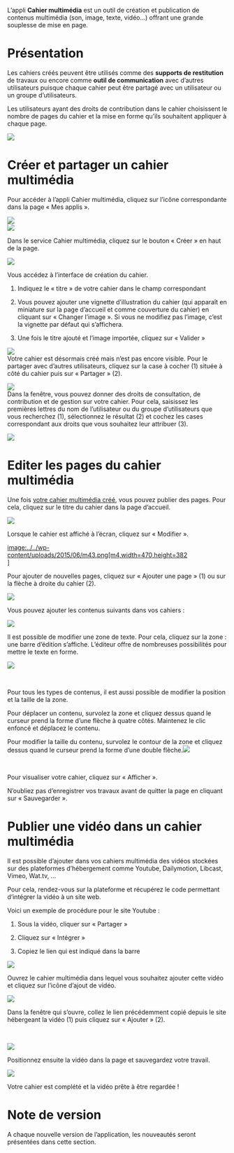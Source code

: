 L’appli **Cahier multimédia** est un outil de création et publication de contenus multimédia (son, image, texte, vidéo…) offrant une grande souplesse de mise en page.  

Présentation
============

Les cahiers créés peuvent être utilisés comme des **supports de restitution** de travaux ou encore comme **outil de communication** avec d’autres utilisateurs puisque chaque cahier peut être partagé avec un utilisateur ou un groupe d’utilisateurs.

Les utilisateurs ayant des droits de contribution dans le cahier choisissent le nombre de pages du cahier et la mise en forme qu’ils souhaitent appliquer à chaque page.

![](.gitbook/assets/Cahier-multimédia.jpg)

Créer et partager un cahier multimédia
======================================

Pour accéder à l’appli Cahier multimédia, cliquez sur l’icône correspondante dans la page « Mes applis ».

![](.gitbook/assets/p14.png)  
![](.gitbook/assets/m17.png)

Dans le service Cahier multimédia, cliquez sur le bouton « Créer » en haut de la page.

![](.gitbook/assets/m24.png)

Vous accédez à l’interface de création du cahier.

1.  Indiquez le « titre » de votre cahier dans le champ correspondant

2.  Vous pouvez ajouter une vignette d’illustration du cahier (qui apparaît en miniature sur la page d’accueil et comme couverture du cahier) en cliquant sur « Changer l’image ». Si vous ne modifiez pas l’image, c’est la vignette par défaut qui s’affichera.

3.  Une fois le titre ajouté et l’image importée, cliquez sur « Valider »

![](.gitbook/assets/m32.png)  
Votre cahier est désormais créé mais n’est pas encore visible. Pour le partager avec d’autres utilisateurs, cliquez sur la case à cocher (1) située à côté du cahier puis sur « Partager » (2).

![](.gitbook/assets/m42.png)  
Dans la fenêtre, vous pouvez donner des droits de consultation, de contribution et de gestion sur votre cahier. Pour cela, saisissez les premières lettres du nom de l’utilisateur ou du groupe d’utilisateurs que vous recherchez (1), sélectionnez le résultat (2) et cochez les cases correspondant aux droits que vous souhaitez leur attribuer (3).

![](.gitbook/assets/m53.png)

Editer les pages du cahier multimédia
=====================================

Une fois [votre cahier multimédia créé](http://one1d.fr/aide-support/aide-support/7-cahier-multimedia/creer-et-partager-un-cahier-multimedia/), vous pouvez publier des pages. Pour cela, cliquez sur le titre du cahier dans la page d’accueil.

![](.gitbook/assets/m18.png)

Lorsque le cahier est affiché à l’écran, cliquez sur « Modifier ».

[image:../../wp-content/uploads/2015/06/m43.png\[m4,width=470,height=382](../../wp-content/uploads/2015/06/m43.png)  
\]

Pour ajouter de nouvelles pages, cliquez sur « Ajouter une page » (1) ou sur la flèche à droite du cahier (2).

![](.gitbook/assets/m54.png)

Vous pouvez ajouter les contenus suivants dans vos cahiers :

![](.gitbook/assets/m65.png)

Il est possible de modifier une zone de texte. Pour cela, cliquez sur la zone : une barre d’édition s’affiche. L’éditeur offre de nombreuses possibilités pour mettre le texte en forme.

![](.gitbook/assets/m73.png)

 

Pour tous les types de contenus, il est aussi possible de modifier la position et la taille de la zone.

Pour déplacer un contenu, survolez la zone et cliquez dessus quand le curseur prend la forme d’une flèche à quatre côtés. Maintenez le clic enfoncé et déplacez le contenu.

Pour modifier la taille du contenu, survolez le contour de la zone et cliquez dessus quand le curseur prend la forme d’une double flèche.![](.gitbook/assets/m81.png)

 

Pour visualiser votre cahier, cliquez sur « Afficher ».

N’oubliez pas d’enregistrer vos travaux avant de quitter la page en cliquant sur « Sauvegarder ».

Publier une vidéo dans un cahier multimédia
===========================================

Il est possible d’ajouter dans vos cahiers multimédia des vidéos stockées sur des plateformes d’hébergement comme Youtube, Dailymotion, Libcast, Vimeo, Wat.tv, …

Pour cela, rendez-vous sur la plateforme et récupérez le code permettant d’intégrer la vidéo à un site web.

Voici un exemple de procédure pour le site Youtube :

1.  Sous la vidéo, cliquer sur « Partager »

2.  Cliquez sur « Intégrer »

3.  Copiez le lien qui est indiqué dans la barre

![](.gitbook/assets/m44.png)

Ouvrez le cahier multimédia dans lequel vous souhaitez ajouter cette vidéo et cliquez sur l’icône d’ajout de vidéo.

![](.gitbook/assets/m55.png)

Dans la fenêtre qui s’ouvre, collez le lien précédemment copié depuis le site hébergeant la vidéo (1) puis cliquez sur « Ajouter » (2).

 

![](.gitbook/assets/m66.png)

Positionnez ensuite la vidéo dans la page et sauvegardez votre travail.

![](.gitbook/assets/m74.png)

Votre cahier est complété et la vidéo prête à être regardée !

Note de version
===============

A chaque nouvelle version de l’application, les nouveautés seront présentées dans cette section.

